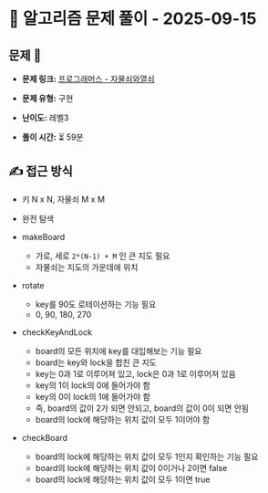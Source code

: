 # 📝 알고리즘 문제 풀이 - 2025-09-15

## 문제 📖

- **문제 링크:** [프로그래머스 - 자물쇠와열쇠](https://school.programmers.co.kr/learn/courses/30/lessons/60059)

- **문제 유형:** 구현

- **난이도:** 레벨3

- **풀이 시간:** ⏳ 59분

## ✍ 접근 방식

- 키 N x N, 자물쇠 M x M
- 완전 탐색

- makeBoard
  - 가로, 세로 `2*(N-1) + M` 인 큰 지도 필요
  - 자물쇠는 지도의 가운데에 위치
- rotate
  - key를 90도 로테이션하는 기능 필요
  - 0, 90, 180, 270
- checkKeyAndLock
  - board의 모든 위치에 key를 대입해보는 기능 필요
  - board는 key와 lock을 합친 큰 지도
  - key는 0과 1로 이루어져 있고, lock은 0과 1로 이루어져 있음
  - key의 1이 lock의 0에 들어가야 함
  - key의 0이 lock의 1에 들어가야 함
  - 즉, board의 값이 2가 되면 안되고, board의 값이 0이 되면 안됨
  - board의 lock에 해당하는 위치 값이 모두 1이어야 함
- checkBoard
  - board의 lock에 해당하는 위치 값이 모두 1인지 확인하는 기능 필요
  - board의 lock에 해당하는 위치 값이 0이거나 2이면 false
  - board의 lock에 해당하는 위치 값이 모두 1이면 true
